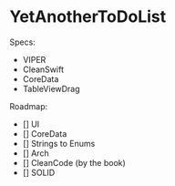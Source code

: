 #  YetAnotherToDoList

Specs:
- VIPER
- CleanSwift
- CoreData
- TableViewDrag

Roadmap:
- [] UI
- [] CoreData
- [] Strings to Enums
- [] Arch
- [] CleanCode (by the book)
- [] SOLID
